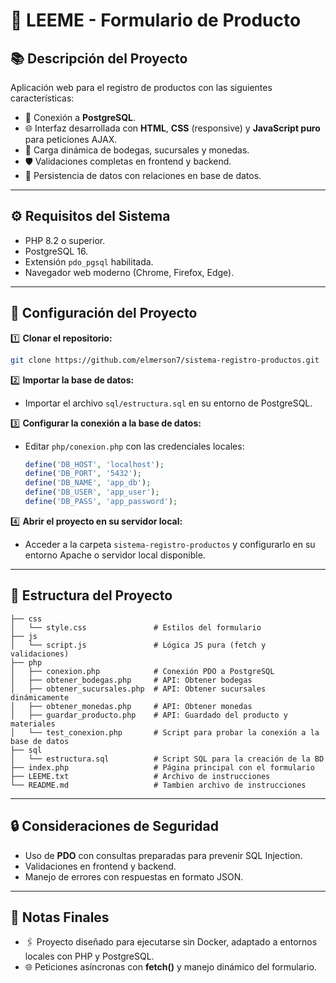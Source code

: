 # 📄 LEEME - Formulario de Producto

## 📚 **Descripción del Proyecto**
Aplicación web para el registro de productos con las siguientes características:
- 🔗 Conexión a **PostgreSQL**.
- 🌐 Interfaz desarrollada con **HTML**, **CSS** (responsive) y **JavaScript puro** para peticiones AJAX.
- 🔄 Carga dinámica de bodegas, sucursales y monedas.
- 🛡️ Validaciones completas en frontend y backend.
- 💾 Persistencia de datos con relaciones en base de datos.

---

## ⚙️ **Requisitos del Sistema**
- PHP 8.2 o superior.
- PostgreSQL 16.
- Extensión `pdo_pgsql` habilitada.
- Navegador web moderno (Chrome, Firefox, Edge).

---

## 🚀 **Configuración del Proyecto**

1️⃣ **Clonar el repositorio:**
```bash
git clone https://github.com/elmerson7/sistema-registro-productos.git
```

2️⃣ **Importar la base de datos:**
- Importar el archivo `sql/estructura.sql` en su entorno de PostgreSQL.

3️⃣ **Configurar la conexión a la base de datos:**
- Editar `php/conexion.php` con las credenciales locales:
  ```php
  define('DB_HOST', 'localhost');
  define('DB_PORT', '5432');
  define('DB_NAME', 'app_db');
  define('DB_USER', 'app_user');
  define('DB_PASS', 'app_password');
  ```

4️⃣ **Abrir el proyecto en su servidor local:**
- Acceder a la carpeta `sistema-registro-productos` y configurarlo en su entorno Apache o servidor local disponible.

---

## 📝 **Estructura del Proyecto**
```
├── css
│   └── style.css               # Estilos del formulario
├── js
│   └── script.js               # Lógica JS pura (fetch y validaciones)
├── php
│   ├── conexion.php            # Conexión PDO a PostgreSQL
│   ├── obtener_bodegas.php     # API: Obtener bodegas
│   ├── obtener_sucursales.php  # API: Obtener sucursales dinámicamente
│   ├── obtener_monedas.php     # API: Obtener monedas
│   ├── guardar_producto.php    # API: Guardado del producto y materiales
│   └── test_conexion.php       # Script para probar la conexión a la base de datos
├── sql
│   └── estructura.sql          # Script SQL para la creación de la BD
├── index.php                   # Página principal con el formulario
├── LEEME.txt                   # Archivo de instrucciones
└── README.md                   # Tambien archivo de instrucciones
```

---

## 🔒 **Consideraciones de Seguridad**
- Uso de **PDO** con consultas preparadas para prevenir SQL Injection.
- Validaciones en frontend y backend.
- Manejo de errores con respuestas en formato JSON.

---

## 🏁 **Notas Finales**
- 🖇️ Proyecto diseñado para ejecutarse sin Docker, adaptado a entornos locales con PHP y PostgreSQL.
- 🌐 Peticiones asíncronas con **fetch()** y manejo dinámico del formulario.


